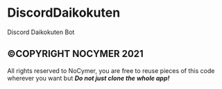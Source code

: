# DiscordDaikokuten
Discord Daikokuten Bot
## ©COPYRIGHT NOCYMER 2021
All rights reserved to NoCymer, you are free to reuse pieces of this code wherever you want but ***Do not just clone the whole app!***
